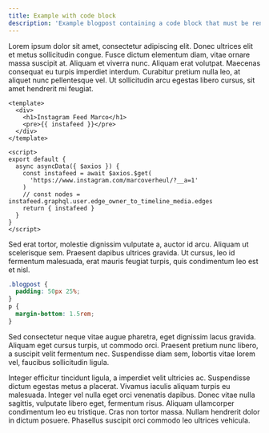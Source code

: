 ```yaml
---
title: Example with code block
description: 'Example blogpost containing a code block that must be rendered with syntax highlighting'
---
```


Lorem ipsum dolor sit amet, consectetur adipiscing elit. Donec ultrices elit et metus sollicitudin congue. Fusce dictum elementum diam, vitae ornare massa suscipit at. Aliquam et viverra nunc. Aliquam erat volutpat. Maecenas consequat eu turpis imperdiet interdum. Curabitur pretium nulla leo, at aliquet nunc pellentesque vel. Ut sollicitudin arcu egestas libero cursus, sit amet hendrerit mi feugiat.

```vue
<template>
  <div>
    <h1>Instagram Feed Marco</h1>
    <pre>{{ instafeed }}</pre>
  </div>
</template>

<script>
export default {
  async asyncData({ $axios }) {
    const instafeed = await $axios.$get(
      'https://www.instagram.com/marcoverheul/?__a=1'
    )
    // const nodes = instafeed.graphql.user.edge_owner_to_timeline_media.edges
    return { instafeed }
  }
}
</script>
```

Sed erat tortor, molestie dignissim vulputate a, auctor id arcu. Aliquam ut scelerisque sem. Praesent dapibus ultrices gravida. Ut cursus, leo id fermentum malesuada, erat mauris feugiat turpis, quis condimentum leo est et nisl.

```css
.blogpost {
  padding: 50px 25%;
}
p {
  margin-bottom: 1.5rem;
}
```

Sed consectetur neque vitae augue pharetra, eget dignissim lacus gravida. Aliquam eget cursus turpis, ut commodo orci. Praesent pretium nunc libero, a suscipit velit fermentum nec. Suspendisse diam sem, lobortis vitae lorem vel, faucibus sollicitudin ligula.

Integer efficitur tincidunt ligula, a imperdiet velit ultricies ac. Suspendisse dictum egestas metus a placerat. Vivamus iaculis aliquam turpis eu malesuada. Integer vel nulla eget orci venenatis dapibus. Donec vitae nulla sagittis, vulputate libero eget, fermentum risus. Aliquam ullamcorper condimentum leo eu tristique. Cras non tortor massa. Nullam hendrerit dolor in dictum posuere. Phasellus suscipit orci commodo leo ultrices vehicula.
